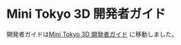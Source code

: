 # Mini Tokyo 3D 開発者ガイド

開発者ガイドは[Mini Tokyo 3D 開発者ガイド](https://minitokyo3d.com/docs/master/ja/developer-guide/) に移動しました。
